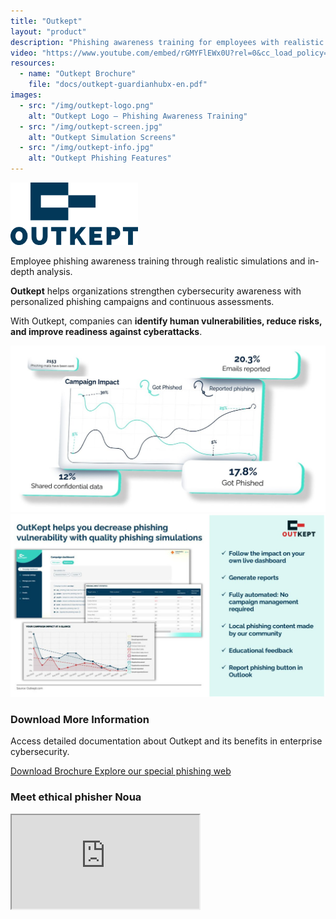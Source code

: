 ```yaml
---
title: "Outkept"
layout: "product"
description: "Phishing awareness training for employees with realistic simulations and detailed analytics."
video: "https://www.youtube.com/embed/rGMYFlEWx0U?rel=0&cc_load_policy=0"
resources:
  - name: "Outkept Brochure"
    file: "docs/outkept-guardianhubx-en.pdf"
images:
  - src: "/img/outkept-logo.png"
    alt: "Outkept Logo – Phishing Awareness Training"
  - src: "/img/outkept-screen.jpg"
    alt: "Outkept Simulation Screens"
  - src: "/img/outkept-info.jpg"
    alt: "Outkept Phishing Features"
---
```


<section class="about mb-5 container text-center">
  <img src="/img/outkept-logo.png" 
       alt="Outkept Logo – Phishing Awareness Training" 
       class="img-fluid mb-2" 
       style="max-height: 100px;">

  <p>Employee phishing awareness training through realistic simulations and in-depth analysis.</p>

  <p><strong>Outkept</strong> helps organizations strengthen cybersecurity awareness with personalized phishing campaigns and continuous assessments.</p>

  <p>With Outkept, companies can <strong>identify human vulnerabilities, reduce risks, and improve readiness against cyberattacks</strong>.</p>
</section>

<section class="screenshots mb-5 container text-center">
  <div class="row justify-content-center">
    <div class="col-md-5 text-center">
      <img src="/img/outkept-screen.jpg" 
           class="img-fluid zoomable-image shadow-sm rounded" 
           alt="Outkept Simulation Screens" 
           onclick="openFullscreen(this)">
    </div>
    <div class="col-md-5 text-center">
      <img src="/img/outkept-info.jpg" 
           class="img-fluid zoomable-image shadow-sm rounded" 
           alt="Outkept Phishing Features" 
           onclick="openFullscreen(this)">
    </div>
  </div>
</section>

<section class="downloads mb-5 container text-center">
  <h3>Download More Information</h3>
  <p>Access detailed documentation about Outkept and its benefits in enterprise cybersecurity.</p>
  <div class="d-flex justify-content-center gap-3 flex-wrap">
    <a href="/docs/outkept-guardianhubx-en.pdf" class="btn btn-primary pdf-download" target="_blank">
      <i class="fas fa-file-pdf"></i> Download Brochure
    </a>
    <a href="/en/cybersecurity-phishing-training/" class="btn btn-secondary">
      <i class="fas fa-shield-alt"></i> Explore our special phishing web
    </a>
  </div>
</section>

<section class="solutions mb-5 container text-center">
  <h3>Meet ethical phisher Noua</h3>
  <div class="ratio ratio-16x9 mx-auto">
    <iframe class="embed-responsive-item" 
            src="https://www.youtube.com/embed/Er6PYUweQr4?rel=0&cc_load_policy=0" 
            allowfullscreen 
            title="Outkept Phishing Awareness Training Video"></iframe>
  </div>
</section>